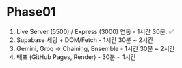# Phase01

1. Live Server (5500) / Express (3000) 연동 - 1시간 30분. ✅
2. Supabase 세팅 + DOM/Fetch - 1시간 30분 ~ 2시간
3. Gemini, Groq -> Chaining, Ensemble - 1시간 30분 ~ 2시간
4. 배포 (GitHub Pages, Render) - 30분 ~ 1시간
